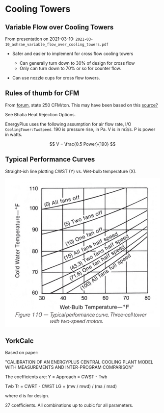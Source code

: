 # Cooling Towers

## Variable Flow over Cooling Towers

From presentation on 2021-03-10: `2021-03-10_ashrae_variable_flow_over_cooling_towers.pdf`

- Safer and easier to implement for cross flow cooling towers
  - Can generally turn down to 30% of design for cross flow
  - Only can turn down to 70% or so for counter flow.

- Can use nozzle cups for cross flow towers.

## Rules of thumb for CFM

From [forum](http://www.refrigeration-engineer.com/forums/showthread.php?46112-Cooling-Tower-CFM-Per-Ton),
state 250 CFM/ton.
This may have been based on this [source?](https://www.cedengineering.com/userfiles/Heat%20Rejection%20Options%20R1.pdf)

See Bhatia Heat Rejection Options.

EnergyPlus uses the following assumption for air flow rate, I/O `CoolingTower:TwoSpeed`. 190 is pressure rise, in Pa.
V is in m3/s. P is power in watts.

$$
V = \frac{0.5 Power}{190}
$$


## Typical Performance Curves

Straight-ish line plotting CWST (Y) vs. Wet-bulb temperature (X).

![Cooling Tower performance curves (Pineda - Cooling Tower Fundamentals).](img/Cooling_Tower_Performance_Curve_Two_Speed.png)


## YorkCalc

Based on paper:

"CALIBRATION OF AN ENERGYPLUS CENTRAL COOLING PLANT MODEL WITH MEASUREMENTS AND INTER-PROGRAM COMPARISON"

The coefficients are:
Y = Approach = CWST - Twb

Twb
Tr = CWRT - CWST
LG = (mw / mwd) / (ma / mad)

where d is for design.

27 coefficients. All combinations up to cubic for all parameters.
